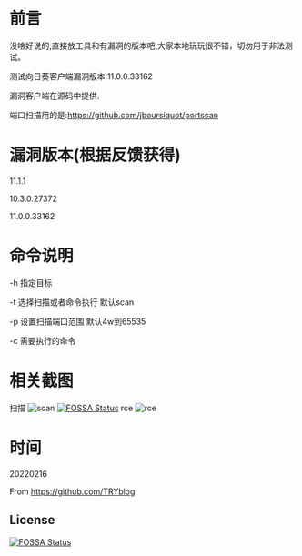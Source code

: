 # 前言
没啥好说的,直接放工具和有漏洞的版本吧,大家本地玩玩很不错，切勿用于非法测试。

测试向日葵客户端漏洞版本:11.0.0.33162

漏洞客户端在源码中提供.

端口扫描用的是:https://github.com/jboursiquot/portscan

# 漏洞版本(根据反馈获得)
11.1.1

10.3.0.27372

11.0.0.33162
# 命令说明
-h 指定目标

-t 选择扫描或者命令执行  默认scan

-p 设置扫描端口范围 默认4w到65535

-c 需要执行的命令

# 相关截图
扫描
![scan](scan.png "sacn")
[![FOSSA Status](https://app.fossa.com/api/projects/git%2Bgithub.com%2Fquinzhi%2Fsunlogin_rce.svg?type=shield)](https://app.fossa.com/projects/git%2Bgithub.com%2Fquinzhi%2Fsunlogin_rce?ref=badge_shield)
rce
![rce](exp.png "rce")

# 时间
20220216

From https://github.com/TRYblog 


## License
[![FOSSA Status](https://app.fossa.com/api/projects/git%2Bgithub.com%2Fquinzhi%2Fsunlogin_rce.svg?type=large)](https://app.fossa.com/projects/git%2Bgithub.com%2Fquinzhi%2Fsunlogin_rce?ref=badge_large)